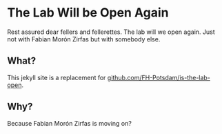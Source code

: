 The Lab Will be Open Again
==========================

Rest assured dear fellers and fellerettes. The lab will we open again. Just not with Fabian Morón Zirfas but with somebody else.

## What?

This jekyll site is a replacement for [github.com/FH-Potsdam/is-the-lab-open](https://github.com/FH-Potsdam/is-the-lab-open).  

## Why?

Because Fabian Morón Zirfas is moving on?

